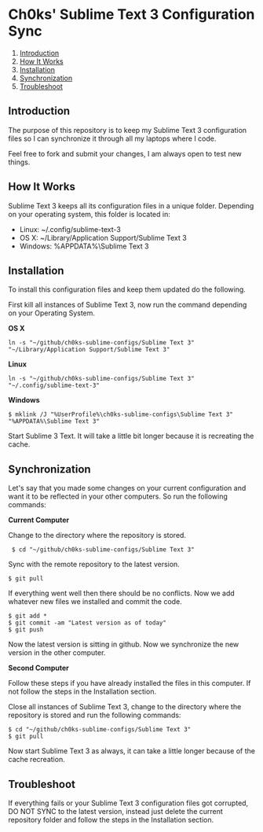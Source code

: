 # Ch0ks' Sublime Text 3 Configuration Sync

<!-- MarkdownTOC -->

1. [Introduction](#introduction)
1. [How It Works](#how-it-works)
1. [Installation](#installation)
1. [Synchronization](#synchronization)
1. [Troubleshoot](#troubleshoot)

<!-- /MarkdownTOC -->

<a id="introduction"></a>
## Introduction

The purpose of this repository is to keep my Sublime Text 3 configuration files so I can synchronize it through all my laptops where I code.

Feel free to fork and submit your changes, I am always open to test new things.

<a id="how-it-works"></a>
## How It Works

Sublime Text 3 keeps all its configuration files in a unique folder. Depending on your operating system, this folder is located in:

* Linux: ~/.config/sublime-text-3
* OS X: ~/Library/Application Support/Sublime Text 3
* Windows: %APPDATA%\Sublime Text 3

<a id="installation"></a>
## Installation

To install this configuration files and keep them updated do the following.

First kill all instances of Sublime Text 3, now run the command depending on your Operating System.

**OS X**

```
ln -s "~/github/ch0ks-sublime-configs/Sublime Text 3" "~/Library/Application Support/Sublime Text 3"
```

**Linux**

```
ln -s "~/github/ch0ks-sublime-configs/Sublime Text 3" "~/.config/sublime-text-3"
```

**Windows**

```
$ mklink /J "%UserProfile%\ch0ks-sublime-configs\Sublime Text 3" "%APPDATA%\Sublime Text 3"
```

Start Sublime 3 Text. It will take a little bit longer because it is recreating the cache.

<a id="synchronization"></a>
## Synchronization

Let's say that you made some changes on your current configuration and want it to be reflected in your other computers. So run the following commands:

**Current Computer**

Change to the directory where the repository is stored.

`` $ cd "~/github/ch0ks-sublime-configs/Sublime Text 3"``

Sync with the remote repository to the latest version.

``$ git pull``

If everything went well then there should be no conflicts. Now we add whatever new files we installed and commit the code.

```
$ git add *
$ git commit -am "Latest version as of today"
$ git push
```

Now the latest version is sitting in github. Now we synchronize the new version in the other computer.

**Second Computer**

Follow these steps if you have already installed the files in this computer. If not follow the steps in the Installation section.

Close all instances of Sublime Text 3, change to the directory where the repository is stored and run the following commands:

```
$ cd "~/github/ch0ks-sublime-configs/Sublime Text 3"
$ git pull
```

Now start Sublime Text 3 as always, it can take a little longer because of the cache recreation.

<a id="troubleshoot"></a>
## Troubleshoot

If everything fails or your Sublime Text 3 configuration files got corrupted, DO NOT SYNC to the latest version, instead just delete the current repository folder and follow the steps in the Installation section.
